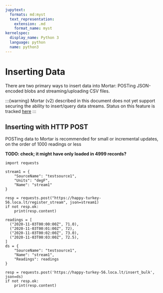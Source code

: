 ```yaml
---
jupytext:
  formats: md:myst
  text_representation:
    extension: .md
    format_name: myst
kernelspec:
  display_name: Python 3
  language: python
  name: python3
---
```


Inserting Data
==============

There are two primary ways to insert data into Mortar: POSTing JSON-encoded blobs and streaming/uploading CSV files.

:::{warning}
Mortar (v2) described in this document does not yet support securing the ability to insert/query data streams. Status on this feature is tracked [here](https://github.com/gtfierro/mortar/issues/)
:::

## Inserting with HTTP POST

POSTing data to Mortar is recommended for small or incremental updates, on the order of 1000 readings or less

**TODO: check; it might have only loaded in 4999 records?**

```{code-cell}
import requests
 
stream1 = {
    "SourceName": "testsource1",
    "Units": "degF",
    "Name": "stream1"
}

resp = requests.post("https://happy-turkey-56.loca.lt/register_stream", json=stream1)
if not resp.ok:
    print(resp.content)

readings = [
  ("2020-11-03T00:00:00Z", 71.0),
  ("2020-11-03T00:01:00Z", 72),
  ("2020-11-03T00:02:00Z", 73.0),
  ("2020-11-03T00:03:00Z", 72.5),
]
ds = {
    "SourceName": "testsource1",
    "Name": "stream1",
    "Readings": readings
}

resp = requests.post('https://happy-turkey-56.loca.lt/insert_bulk', json=ds)
if not resp.ok:
    print(resp.content)
```
